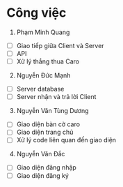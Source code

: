 # Công việc
1. Phạm Minh Quang
- [ ] Giao tiếp giữa Client và Server
- [ ] API
- [ ] Xử lý thắng thua Caro
2. Nguyễn Đức Mạnh
- [ ] Server database
- [ ] Server nhận và trả lời Client
3. Nguyễn Văn Tùng Dương
- [ ] Giao diện bàn cờ caro
- [ ] Giao diện trang chủ
- [ ] Xử lý code liên quan đến giao diện
4. Nguyễn Văn Đắc
- [ ] Giao diện đăng nhập
- [ ] Giao diện đăng ký
